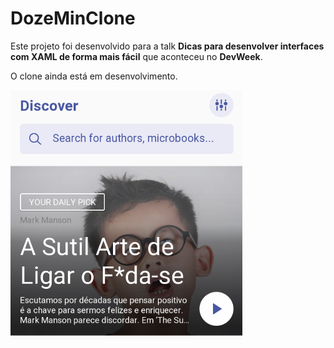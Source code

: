 # DozeMinClone

Este projeto foi desenvolvido para a talk **Dicas para desenvolver interfaces com XAML de forma mais fácil** que aconteceu no **DevWeek**.

O clone ainda está em desenvolvimento.

<kbd>
<img 
	height="400" 
	src="art/home.png" 
	title="Screenshot de parte da tela inicial do app." 
	alt="A imagem possui um cabeçalho e uma imagem de destaque, um abaixo do outro, respectivamente. No cabeçalho existem três elementos: O título da tela, um botão de configurações e um campo de busca. O título e o botão de configurações estão um do lado do outro, com espaçamento entre si, deixando cada um dos controles em uma das extremidades da tela. Abaixo tem o campo de busca com um ícone de uma lupa no canto esquerdo e um placeholder com o texto \"Search for authors, microbooks...\". Na área de destaques, existe uma imagem representando a capa do livro, e por cima existe uma imagem em degrade, que vai do preto ao transparente, de baixo para cima. Essa imagem serve para realçar o conteúdo que tem por cima, que em sua maioria, são textos brancos. Por cima destas duas imagens existe uma divisão de contéudo em duas colunas. Na primeira coluna - ocupando pouco mais de 1/3 da tela - existe quatro textos empilhados na vertical: O primeiro dizendo \"Your Daily pick\" com letras pequenas e maiúsculas, o segundo com o nome do autor do livro com letras pequenas, o terceiro com o nome do livro com letras grandes e o quarto com a descrição do livro com letras pequenas. A descrição do livro está sendo apresentada com três linhas e com texto truncado no final. A segunda coluna contém uma imagem simbolizando o botão \"play\" para escutar o livro. Essa imagem é redonda com fundo branco e com o ícone do play em azul no centro." 
/></kbd>